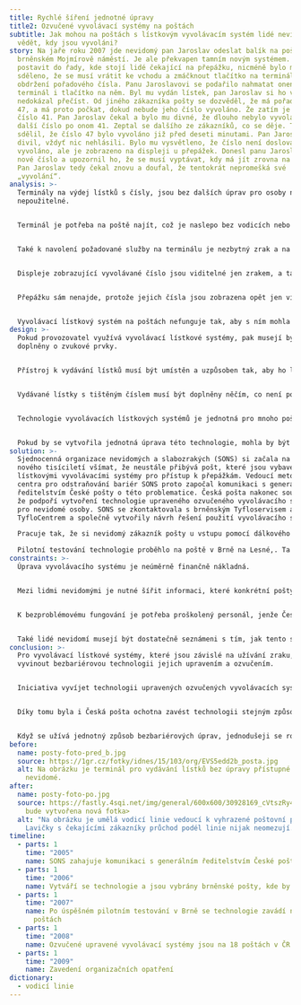 ```yaml
---
title: Rychlé šíření jednotné úpravy
title2: Ozvučené vyvolávací systémy na poštách
subtitle: Jak mohou na poštách s lístkovým vyvolávacím systém lidé nevidomí
  vědět, kdy jsou vyvoláni?
story: Na jaře roku 2007 jde nevidomý pan Jaroslav odeslat balík na poštu na
  brněnském Mojmírově náměstí. Je ale překvapen tamním novým systémem. Chtěl se
  postavit do řady, kde stojí lidé čekající na přepážku, nicméně bylo mu
  sděleno, že se musí vrátit ke vchodu a zmáčknout tlačítko na terminálu pro
  obdržení pořadového čísla. Panu Jaroslavovi se podařilo nahmatat onen nový
  terminál i tlačítko na něm. Byl mu vydán lístek, pan Jaroslav si ho však
  nedokázal přečíst. Od jiného zákazníka pošty se dozvěděl, že má pořadové číslo
  47, a má proto počkat, dokud nebude jeho číslo vyvoláno. Že zatím je na řadě
  číslo 41. Pan Jaroslav čekal a bylo mu divné, že dlouho nebylo vyvoláno žádné
  další číslo po onom 41. Zeptal se dalšího ze zákazníků, co se děje. Ten mu
  sdělil, že číslo 47 bylo vyvoláno již před deseti minutami. Pan Jaroslav se
  divil, vždyť nic nehlásili. Bylo mu vysvětleno, že číslo není doslova
  vyvoláno, ale je zobrazeno na displeji u přepážek. Donesl panu Jaroslavovi
  nové číslo a upozornil ho, že se musí vyptávat, kdy má jít zrovna na přepážku.
  Pan Jaroslav tedy čekal znovu a doufal, že tentokrát nepromešká své
  „vyvolání“.
analysis: >-
  Terminály na výdej lístků s čísly, jsou bez dalších úprav pro osoby nevidomé
  nepoužitelné.


  Terminál je potřeba na poště najít, což je naslepo bez vodicích nebo akustických prvků velice obtížné.


  Také k navolení požadované služby na terminálu je nezbytný zrak a na vydaném lístku je číslo jen natištěné.


  Displeje zobrazující vyvolávané číslo jsou viditelné jen zrakem, a tak se nevidomý člověk nedozví, kdy má jít na kterou přepážku.


  Přepážku sám nenajde, protože jejich čísla jsou zobrazena opět jen vizuálně. 


  Vyvolávací lístkový systém na poštách nefunguje tak, aby s ním mohla samostatně pracovat osoba nevidomá.
design: >-
  Pokud provozovatel využívá vyvolávací lístkové systémy, pak musejí být
  doplněny o zvukové prvky.


  Přístroj k vydávání lístků musí být umístěn a uzpůsoben tak, aby ho lidé nevidomí mohli najít a použít.


  Vydávané lístky s tištěným číslem musí být doplněny něčím, co není potřeba číst zrakem.


  Technologie vyvolávacích lístkových systémů je jednotná pro mnoho pošt.


  Pokud by se vytvořila jednotná úprava této technologie, mohla by být zavedena pro všechny pošty.
solution: >-
  Sjednocenná organizace nevidomých a slabozrakých (SONS) si začala na počátku
  nového tisíciletí všímat, že neustále přibývá pošt, které jsou vybaveny
  lístkovými vyvolávacími systémy pro přístup k přepážkám. Vedoucí metodického
  centra pro odstraňování bariér SONS proto započal komunikaci s generálním
  ředitelstvím České pošty o této problematice. Česká pošta nakonec souhlasila,
  že podpoří vytvoření technologie upraveného ozvučeného vyvolávacího systému
  pro nevidomé osoby. SONS se zkontaktovala s brněnským Tyfloservisem a
  TyfloCentrem a společně vytvořily návrh řešení použití vyvolávacího systému. 

  Pracuje tak, že si nevidomý zákazník pošty u vstupu pomocí dálkového vysílače povelů aktivuje hlasový majáček, díky němuž dohledá vchod do budovy. Ze druhé fráze majáčku se dozví, jak se dostane k vyhrazené přepážce pomocí umělé vodící linie. Tam se vysláním povelu z vysílače, zaregistruje do lístkového systému. Ve chvíli, kdy se vyhrazená přepážka uvolní, tak jej na to akustický signál upozorní. 

  Pilotní testování technologie proběhlo na poště v Brně na Lesné,. Ta byla vybrána jako pošta nejvíce navštěvovaná nevidomými zákazníky. Poté byl upravený vyvolávací systém nainstalován ještě na dvou poštách v Brně. SONS nicméně od začátku koncipovala technologii tak, aby šla nainstalovat na jakoukoli poštu s vyvolávacím lístkovým systémem. Proto byl společně s Českou poštou odsouhlasen seznam pošt, kde bude technologie zavedena. Technologie je tak nakonec zavedena na 18 poštách po České republice.
constraints: >-
  Úprava vyvolávacího systému je neúměrně finančně nákladná.


  Mezi lidmi nevidomými je nutné šířit informaci, které konkrétní pošty mají upravený vyvolávací systém.


  K bezproblémovému fungování je potřeba proškolený personál, jenže České poště se střídají zaměstnanci.


  Také lidé nevidomí musejí být dostatečně seznámeni s tím, jak tento systém užívat.
conclusion: >-
  Pro vyvolávací lístkové systémy, které jsou závislé na užívání zraku, lze
  vyvinout bezbariérovou technologii jejich upravením a ozvučením.


  Iniciativa vyvíjet technologii upravených ozvučených vyvolávacích systémů jednotnou a celostátně aplikovatelnou byla užitečná.


  Díky tomu byla i Česká pošta ochotna zavést technologii stejným způsobem na více místech.


  Když se užívá jednotný způsob bezbariérových úprav, jednodušeji se rozšíří na více podobných míst.
before:
  name: posty-foto-pred_b.jpg
  source: https://1gr.cz/fotky/idnes/15/103/org/EVS5edd2b_posta.jpg
  alt: Na obrázku je terminál pro vydávání lístků bez úpravy přístupné pro osoby
    nevidomé.
after:
  name: posty-foto-po.jpg
  source: https://fastly.4sqi.net/img/general/600x600/30928169_cVtszRy4cTEeATTiFryPxhgvOHAm9ND966eDjcNn7oM.jpg    <dočasné,
    bude vytvořena nová fotka>
  alt: "Na obrázku je umělá vodicí linie vedoucí k vyhrazené poštovní přepážce.
    Lavičky s čekajícími zákazníky průchod podél linie nijak neomezují. "
timeline:
  - parts: 1
    time: "2005"
    name: SONS zahajuje komunikaci s generálním ředitelstvím České pošty
  - parts: 1
    time: "2006"
    name: Vytváří se technologie a jsou vybrány brněnské pošty, kde by byla zavedena
  - parts: 1
    time: "2007"
    name: Po úspěšném pilotním testování v Brně se technologie zavádí na dalších
      poštách
  - parts: 1
    time: "2008"
    name: Ozvučené upravené vyvolávací systémy jsou na 18 poštách v ČR
  - parts: 1
    time: "2009"
    name: Zavedení organizačních opatření
dictionary:
  - vodicí linie
---
```

